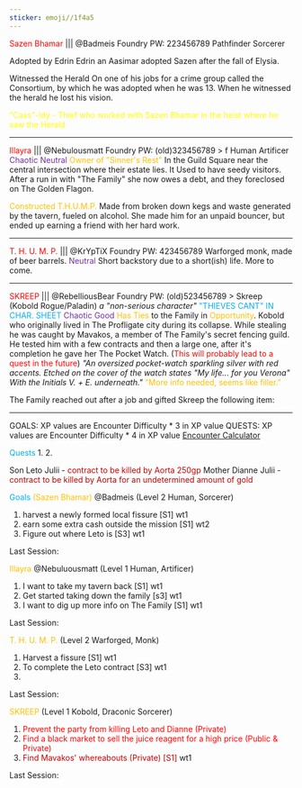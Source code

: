 ```yaml
---
sticker: emoji//1f4a5
---
```

<span style="color:#ff0000">Sazen Bhamar</span> ||| @Badmeis Foundry PW: 223456789
Pathfinder Sorcerer 

Adopted by Edrin
	Edrin an Aasimar adopted Sazen after the fall of Elysia. 

Witnessed the Herald 
	On one of his jobs for a crime group called the Consortium, by which he was adopted when he was 13. When he witnessed the herald he lost his vision.

<span style="color:#ffff00">"Cass"-idy - Thief who worked with Sazen Bhamar in the heist where he saw the Herald
</span>

---
<span style="color:#ff0000">Illayra</span> ||| @Nebulousmatt Foundry PW: (old)323456789 > f
Human Artificer 
<span style="color:#7030a0">Chaotic Neutral</span>
<span style="color:#ffc000">Owner of "Sinner's Rest" </span>
	In the Guild Square near the central intersection where their estate lies. It Used to have seedy visitors. 
	After a run in with "The Family" she now owes a debt, and they foreclosed on The Golden Flagon. 

<span style="color:#ffc000">Constructed T.H.U.M.P.</span>
	Made from broken down kegs and waste generated by the tavern, fueled on alcohol. She made him for an unpaid bouncer, but ended up earning a friend with her hard work. 

---
<span style="color:#ff0000">T. H. U. M. P. </span>||| @KrYpTiX Foundry PW: 423456789
Warforged monk, made of beer barrels. 
<span style="color:#7030a0">Neutral</span>
Short backstory due to a short(ish) life. More to come.

---
<span style="color:#ff0000">SKREEP</span> ||| @RebelliousBear Foundry PW: (old)523456789 > Skreep
(Kobold Rogue/Paladin) *a "non-serious character"* 
<span style="color:#00b0f0">"THIEVES CANT" IN CHAR. SHEET</span>
<span style="color:#7030a0">Chaotic Good</span>
<span style="color:#ffc000">Has Ties</span> to the Family in <span style="color:#ffc000">Opportunity</span>. 
	Kobold who originally lived in The Profligate city during its collapse. 
	While stealing he was caught by Mavakos, a member of The Family's secret fencing guild. He tested him with a few contracts and then a large one, after it's completion he gave her The Pocket Watch. 
	(<span style="color:#ff0000">This will probably lead to a quest in the future</span>)
*"An oversized pocket-watch sparkling silver with red accents. Etched on the cover of the watch states "My life... for you Verona" With the Initials V. + E. underneath."*
<span style="color:#ffc000">"More info needed, seems like filler."</span>

The Family reached out after a job and gifted Skreep the following item: 

---
GOALS: XP values are Encounter Difficulty * 3 in XP value
QUESTS: XP values are Encounter Difficulty * 4 in XP value
[Encounter Calculator](https://www.dndbeyond.com/sources/basic-rules/building-combat-encounters#CombatEncounterDifficulty)

<span style="color:#00b0f0">Quests</span>
1. 
2. 

Son Leto Julii - <span style="color:#c00000">contract to be killed by Aorta 250gp</span>
Mother Dianne Julii - <span style="color:#c00000">contract to be killed by Aorta for an undetermined amount of gold</span>

<span style="color:#00b0f0">Goals</span>
<span style="color:#ffc000">(Sazen Bhamar)</span> @Badmeis (Level 2 Human, Sorcerer)
1. harvest a newly formed local fissure [S1] wt1
2. earn some extra cash outside the mission [S1] wt2
3. Figure out where Leto is [S3] wt1

Last Session: 

<span style="color:#ffc000">Illayra</span> @Nebuluousmatt (Level 1 Human, Artificer)
1. I want to take my tavern back [S1] wt1
2. Get started taking down the family [s3] wt1
3. I want to dig up more info on The Family [S1] wt1

Last Session: 

<span style="color:#ffc000">T. H. U. M. P. </span>(Level 2 Warforged, Monk)
1. Harvest a fissure [S1] wt1 
2. To complete the Leto contract [S3] wt1
3. 

Last Session: 

<span style="color:#ffc000">SKREEP</span> (Level 1 Kobold, Draconic Sorcerer)
1. <span style="color:#ff0000">Prevent the party from killing Leto and Dianne (Private)</span>
2. <span style="color:#ff0000">Find a black market to sell the juice reagent for a high price (Public & Private)</span>
3. <span style="color:#c00000">Find Mavakos' whereabouts (Private) [S1]</span> wt1

Last Session: 

